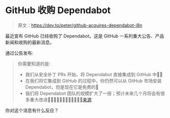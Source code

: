 # GitHub 收购 Dependabot

> 原文：<https://dev.to/peter/github-acquires-dependabot-i8n>

最近宣布 GitHub 已经收购了 Dependabot。这是 GitHub 一系列重大公告、产品新闻和收购的最新消息。

通过公告发布:

> 你需要知道的是:
> 
> *   我们从安全补丁 PRs 开始，将 Dependabot 直接集成到 GitHub 中👮‍♂️
> *   在我们将它集成到 GitHub 的过程中，你仍然可以从 GitHub 市场安装 Dependabot，但是现在它是免费的🎁
> *   我们将 Dependabot 团队的规模扩大了一倍；预计未来几个月将会有很多重大改进👩‍💻👨‍💻👩‍💻👨‍💻👩‍💻👨‍💻[来源](https://dependabot.com/blog/hello-github/)

你对这个消息有什么反应？